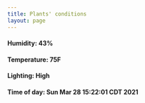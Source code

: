 ```yaml
---
title: Plants' conditions
layout: page
---
```



#### Humidity: 43%
#### Temperature: 75F
#### Lighting: High
#### Time of day: Sun Mar 28 15:22:01 CDT 2021
